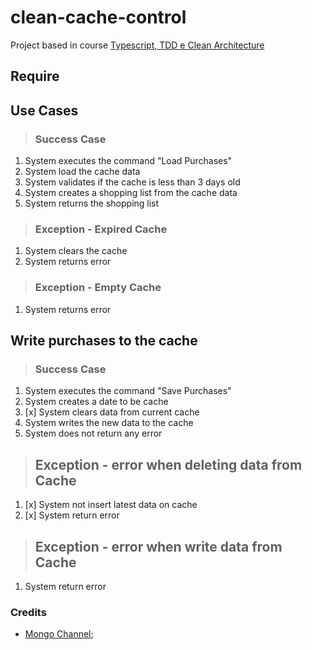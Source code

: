 # clean-cache-control
Project based in course [Typescript, TDD e Clean Architecture](https://www.youtube.com/playlist?list=PL9aKtVrF05DxIrtD3CuXGnzq8Q0IZ-t8J)

## Require

## Use Cases
> ### Success Case
1. System executes the command "Load Purchases"
2. System load the cache data
3. System validates if the cache is less than 3 days old
4. System creates a shopping list from the cache data
5. System returns the shopping list

>### Exception - Expired Cache
1. System clears the cache
2. System returns error 

>### Exception - Empty Cache
1. System returns error

## Write purchases to the cache
> ### Success Case
1. System executes the command "Save Purchases"
2. System creates a date to be cache
3. [x] System clears data from current cache
4. System writes the new data to the cache
5. System does not return any error

>## Exception - error when deleting data from Cache
1. [x] System not insert latest data on cache
1. [x] System return error

>## Exception - error when write data from Cache
1. System return error

### Credits

* [Mongo Channel](https://www.youtube.com/channel/UCabelTt5YHot17aKb19VRNA);
